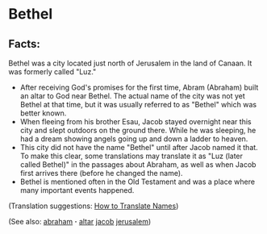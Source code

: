 # Bethel #

## Facts: ##

Bethel was a city located just north of Jerusalem in the land of Canaan. It was formerly called "Luz."

* After receiving God's promises for the first time, Abram (Abraham) built an altar to God near Bethel. The actual name of the city was not yet Bethel at that time, but it was usually referred to as "Bethel" which was better known.
* When fleeing from his brother Esau, Jacob stayed overnight near this city and slept outdoors on the ground there. While he was sleeping, he had a dream showing angels going up and down a ladder to heaven.
* This city did not have the name "Bethel" until after Jacob named it that. To make this clear, some translations may translate it as "Luz (later called Bethel)" in the passages about Abraham, as well as when Jacob first arrives there (before he changed the name).
* Bethel is mentioned often in the Old Testament and was a place where many important events happened.

(Translation suggestions: [How to Translate Names](https://git.door43.org/Door43/en-ta-translate-vol1/src/master/content/translate_names.md))

(See also: [abraham](../other/abraham.md) **·** [altar](../other/altar.md) [jacob](../other/jacob.md) [jerusalem](../other/jerusalem.md))

